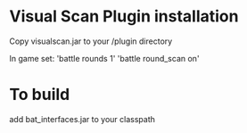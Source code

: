 # Visual Scan Plugin installation

Copy visualscan.jar to your /plugin directory

In game set:
'battle rounds 1'
'battle round_scan on'

# To build

add bat_interfaces.jar to your classpath

